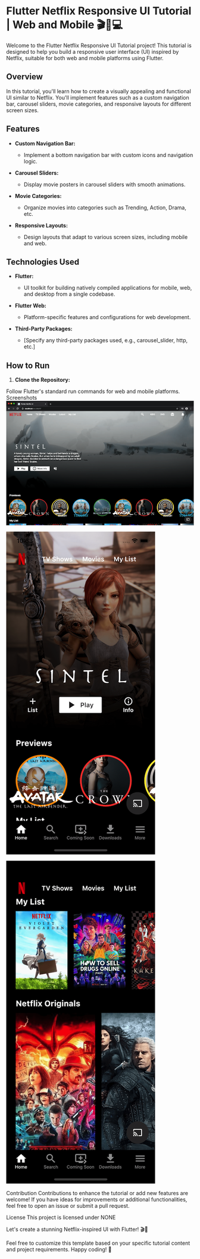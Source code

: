 # Flutter Netflix Responsive UI Tutorial | Web and Mobile 🎬📱💻

Welcome to the Flutter Netflix Responsive UI Tutorial project! This tutorial is designed to help you build a responsive user interface (UI) inspired by Netflix, suitable for both web and mobile platforms using Flutter.

## Overview

In this tutorial, you'll learn how to create a visually appealing and functional UI similar to Netflix. You'll implement features such as a custom navigation bar, carousel sliders, movie categories, and responsive layouts for different screen sizes.

## Features

- **Custom Navigation Bar:**
  - Implement a bottom navigation bar with custom icons and navigation logic.

- **Carousel Sliders:**
  - Display movie posters in carousel sliders with smooth animations.

- **Movie Categories:**
  - Organize movies into categories such as Trending, Action, Drama, etc.

- **Responsive Layouts:**
  - Design layouts that adapt to various screen sizes, including mobile and web.

## Technologies Used

- **Flutter:**
  - UI toolkit for building natively compiled applications for mobile, web, and desktop from a single codebase.

- **Flutter Web:**
  - Platform-specific features and configurations for web development.

- **Third-Party Packages:**
  - [Specify any third-party packages used, e.g., carousel_slider, http, etc.]

## How to Run

1. **Clone the Repository:**
   

Follow Flutter's standard run commands for web and mobile platforms.
Screenshots
![Web Screenshot](screenshots/web.png)

![Mobile Screenshot 1](screenshots/mobile0.png)

![Mobile Screenshot 2](screenshots/mobile1.png)

Contribution
Contributions to enhance the tutorial or add new features are welcome! If you have ideas for improvements or additional functionalities, feel free to open an issue or submit a pull request.

License
This project is licensed under NONE

Let's create a stunning Netflix-inspired UI with Flutter! 🎬🍿

Feel free to customize this template based on your specific tutorial content and project requirements. Happy coding! 🚀
